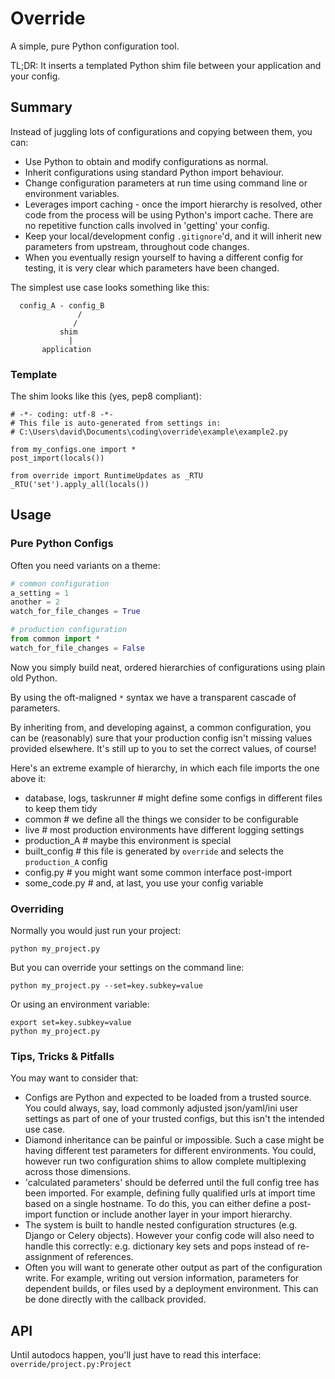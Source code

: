 # Override #
A simple, pure Python configuration tool.

TL;DR: It inserts a templated Python shim file between your application and your config.

## Summary ##
Instead of juggling lots of configurations and copying between them, you can:
- Use Python to obtain and modify configurations as normal.
- Inherit configurations using standard Python import behaviour.
- Change configuration parameters at run time using command line or environment variables.
- Leverages import caching - once the import hierarchy is resolved, other code from the process
 will be using Python's import cache. There are no repetitive
 function calls involved in 'getting' your config.
- Keep your local/development config `.gitignore`'d, and it will inherit new
  parameters from upstream, throughout code changes.
- When you eventually resign yourself to having a different config for testing, it is very clear
  which parameters have been changed.

The simplest use case looks something like this:
```
  config_A - config_B
               /
              /
           shim
             |
       application
```

### Template ###
The shim looks like this (yes, pep8 compliant):
```
# -*- coding: utf-8 -*-
# This file is auto-generated from settings in:
# C:\Users\david\Documents\coding\override\example\example2.py

from my_configs.one import *
post_import(locals())

from override import RuntimeUpdates as _RTU
_RTU('set').apply_all(locals())
```

## Usage ##

### Pure Python Configs ###
Often you need variants on a theme:
```python
# common configuration
a_setting = 1
another = 2
watch_for_file_changes = True
```

```python
# production configuration
from common import *
watch_for_file_changes = False
```
Now you simply build neat, ordered hierarchies of configurations using plain old Python.

By using the oft-maligned `*` syntax we have a transparent cascade of parameters.

By inheriting from, and developing against, a common configuration, you can be (reasonably) sure
  that your production config isn't missing values provided elsewhere. It's still up to you to
  set the correct values, of course!

Here's an extreme example of hierarchy, in which each file imports the one above it:
- database, logs, taskrunner  # might define some configs in different files to keep them tidy
- common  # we define all the things we consider to be configurable
- live  # most production environments have different logging settings
- production_A  # maybe this environment is special
- built_config  # this file is generated by `override` and selects the `production_A` config
- config.py  # you might want some common interface post-import
- some_code.py  # and, at last, you use your config variable

### Overriding ###
Normally you would just run your project:
```
python my_project.py
```

But you can override your settings on the command line:
```
python my_project.py --set=key.subkey=value
```

Or using an environment variable:
```
export set=key.subkey=value
python my_project.py
```

### Tips, Tricks & Pitfalls ###
You may want to consider that:
- Configs are Python and expected to be loaded from a trusted source. You could always, say,
 load commonly
adjusted json/yaml/ini user settings as part of one of your trusted configs, but this isn't the intended use case.
- Diamond inheritance can be painful or impossible. Such a case might be having different test
parameters for different environments. You could, however run two configuration shims to
allow complete multiplexing across those dimensions.
- 'calculated parameters' should be deferred until the full config tree has been imported. For
example, defining fully qualified urls at import time based on a single hostname.
To do this, you can either define a post-import function or include another layer in your
 import hierarchy.
- The system is built to handle nested configuration structures (e.g. Django or Celery objects).
However your config code will also need to handle this correctly: e.g. dictionary key sets and pops
 instead of re-assignment of references.
- Often you will want to generate other output as part of the configuration write. For example,
 writing out version information, parameters for dependent builds, or files used by a deployment
 environment. This can be done directly with the callback provided.

## API ##
Until autodocs happen, you'll just have to read this interface:
`override/project.py:Project`
